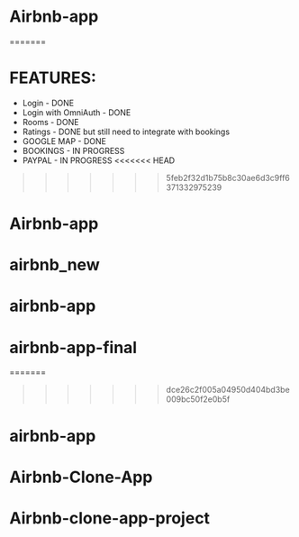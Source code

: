 
# Airbnb-app
=======
# FEATURES:
  - Login - DONE
  - Login with OmniAuth - DONE
  - Rooms - DONE
  - Ratings - DONE but still need to integrate with bookings
  - GOOGLE MAP - DONE
  - BOOKINGS - IN PROGRESS
  - PAYPAL - IN PROGRESS
<<<<<<< HEAD
>>>>>>> 5feb2f32d1b75b8c30ae6d3c9ff6371332975239
# Airbnb-app
# airbnb_new
# airbnb-app
# airbnb-app-final
=======
>>>>>>> dce26c2f005a04950d404bd3be009bc50f2e0b5f
# airbnb-app
# Airbnb-Clone-App
# Airbnb-clone-app-project
